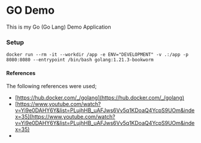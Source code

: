 # GO Demo
This is my Go (Go Lang) Demo Application

### Setup

<!-- `docker run --rm -it --workdir /app -e ENV="DEVELOPMENT" -v ./app:/app -p 8080:8080 --entrypoint /bin/bash golang:1.21.3-bookworm` -->
`docker run --rm -it --workdir /app -e ENV="DEVELOPMENT" -v .:/app -p 8080:8080 --entrypoint /bin/bash golang:1.21.3-bookworm`

#### References
The following references were used;

- [https://hub.docker.com/_/golang](https://hub.docker.com/_/golang)
- [https://www.youtube.com/watch?v=Yi9e0DAHY6Y&list=PLujhHB_uAFJws6Vv5q1KDoaQ4YcpS9UOm&index=35](https://www.youtube.com/watch?v=Yi9e0DAHY6Y&list=PLujhHB_uAFJws6Vv5q1KDoaQ4YcpS9UOm&index=35)
- 